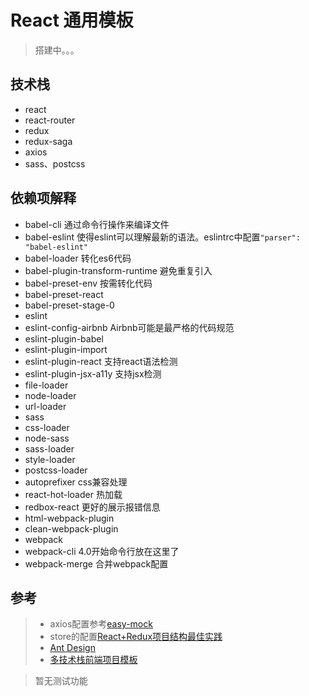 # React 通用模板 #

> 搭建中。。。

## 技术栈 ##

- react
- react-router
- redux
- redux-saga
- axios
- sass、postcss

## 依赖项解释 ##

- babel-cli 通过命令行操作来编译文件
- babel-eslint 使得eslint可以理解最新的语法。eslintrc中配置`"parser": "babel-eslint"`
- babel-loader 转化es6代码
- babel-plugin-transform-runtime 避免重复引入
- babel-preset-env 按需转化代码
- babel-preset-react 
- babel-preset-stage-0 
- eslint 
- eslint-config-airbnb Airbnb可能是最严格的代码规范
- eslint-plugin-babel
- eslint-plugin-import
- eslint-plugin-react 支持react语法检测
- eslint-plugin-jsx-a11y 支持jsx检测
- file-loader 
- node-loader 
- url-loader 
- sass 
- css-loader 
- node-sass 
- sass-loader 
- style-loader 
- postcss-loader 
- autoprefixer css兼容处理
- react-hot-loader 热加载
- redbox-react 更好的展示报错信息
- html-webpack-plugin 
- clean-webpack-plugin 
- webpack 
- webpack-cli 4.0开始命令行放在这里了
- webpack-merge 合并webpack配置

## 参考 ##

> - axios配置参考[easy-mock](https://github.com/easy-mock/easy-mock/blob/dev/views/api/index.js)
> - store的配置[React+Redux项目结构最佳实践](https://www.jianshu.com/p/34468f13263c)
> - [Ant Design](https://github.com/ant-design/ant-design/)
> - [多技术栈前端项目模板](https://github.com/wxyyxc1992/fe-boilerplate)

> 暂无测试功能
